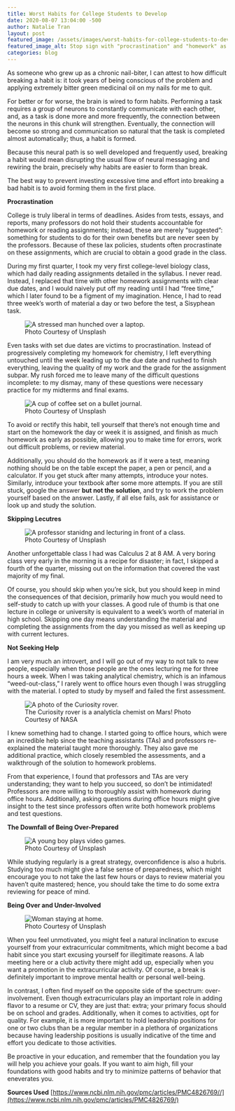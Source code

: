 ```yaml
---
title: Worst Habits for College Students to Develop 
date: 2020-08-07 13:04:00 -500
author: Natalie Tran
layout: post
featured_image: /assets/images/worst-habits-for-college-students-to-develop/image_0.jpg
featured_image_alt: Stop sign with "procrastination" and "homework" as street names.
categories: blog
---
```

As someone who grew up as a chronic nail-biter, I can attest to how difficult breaking a habit is: it took years of being conscious of the problem and applying extremely bitter green medicinal oil on my nails for me to quit. 

For better or for worse, the brain is wired to form habits. Performing a task requires a group of neurons to constantly communicate with each other, and, as a task is done more and more frequently, the connection between the neurons in this chunk will strengthen. Eventually, the connection will become so strong and communication so natural that the task is completed almost automatically; thus, a habit is formed. 

Because this neural path is so well developed and frequently used, breaking a habit would mean disrupting the usual flow of neural messaging and rewiring the brain, precisely why habits are easier to form than break. 

The best way to prevent investing excessive time and effort into breaking a bad habit is to avoid forming them in the first place.  

**Procrastination**

College is truly liberal in terms of deadlines. Asides from tests, essays, and reports, many professors do not hold their students accountable for homework or reading assignments; instead, these are merely “suggested”: something for students to do for their own benefits but are never seen by the professors. Because of these lax policies, students often procrastinate on these assignments, which are crucial to obtain a good grade in the class. 

During my first quarter, I took my very first college-level biology class, which had daily reading assignments detailed in the syllabus. I never read. Instead, I replaced that time with other homework assignments with clear due dates, and I would naively put off my reading until I had “free time,” which I later found to be a figment of my imagination. Hence, I had to read three week’s worth of material a day or two before the test, a Sisyphean task.

<figure class="figure">
<img
src="/assets/images/worst-habits-for-college-students-to-develop/image_1.jpg" 
alt="A stressed man hunched over a laptop." class="mx-auto 
mt-5 mb-2 d-block w-75" />
	<figcaption class="figure-caption text-center mb-5">Photo Courtesy of Unsplash</figcaption>
</figure>

Even tasks with set due dates are victims to procrastination. Instead of progressively completing my homework for chemistry, I left everything untouched until the week leading up to the due date and rushed to finish everything, leaving the quality of my work and the grade for the assignment subpar. My rush forced me to leave many of the difficult questions incomplete: to my dismay, many of these questions were necessary practice for my midterms and final exams. 

<figure class="figure">
<img
src="/assets/images/worst-habits-for-college-students-to-develop/image_2.jpg" 
alt="A cup of coffee set on a bullet journal." class="mx-auto 
mt-5 mb-2 d-block w-75" />
	<figcaption class="figure-caption text-center mb-5">Photo Courtesy of Unsplash</figcaption>
</figure>

To avoid or rectify this habit, tell yourself that there’s not enough time and start on the homework the day or week it is assigned, and finish as much homework as early as possible, allowing you to make time for errors, work out difficult problems, or review material. 

Additionally, you should do the homework as if it were a test, meaning nothing should be on the table except the paper, a pen or pencil, and a calculator. If you get stuck after many attempts, introduce your notes. Similarly, introduce your textbook after some more attempts. If you are still stuck, google the answer **but not the solution**, and try to work the problem yourself based on the answer. Lastly, if all else fails, ask for assistance or look up and study the solution. 

**Skipping Lecutres**

<figure class="figure">
<img
src="/assets/images/worst-habits-for-college-students-to-develop/image_3.jpg" 
alt="A professor stanidng and lecturing in front of a class." class="mx-auto 
mt-5 mb-2 d-block w-75" />
	<figcaption class="figure-caption text-center mb-5">Photo Courtesy of Unsplash</figcaption>
</figure>

Another unforgettable class I had was Calculus 2 at 8 AM. A very boring class very early in the morning is a recipe for disaster; in fact, I skipped a fourth of the quarter, missing out on the information that covered the vast majority of my final.
  
Of course, you should skip when you’re sick, but you should keep in mind the consequences of that decision, primarily how much you would need to self-study to catch up with your classes. A good rule of thumb is that one lecture in college or university is equivalent to a week’s worth of material in high school. Skipping one day means understanding the material and completing the assignments from the day you missed as well as keeping up with current lectures. 

**Not Seeking Help**

I am very much an introvert, and I will go out of my way to not talk to new people, especially when those people are the ones lecturing me for three hours a week. When I was taking analytical chemistry, which is an infamous “weed-out-class,” I rarely went to office hours even though I was struggling with the material. I opted to study by myself and failed the first assessment. 

<figure class="figure">
<img
src="/assets/images/worst-habits-for-college-students-to-develop/image_4.jpg" 
alt="A photo of the Curiosity rover." class="mx-auto 
mt-5 mb-2 d-block w-75" />
	<figcaption class="figure-caption text-center mb-5">The Curiosity rover is a analyticla chemist on Mars! Photo Courtesy of NASA</figcaption>
</figure>

I knew something had to change. I started going to office hours, which were an incredible help since the teaching assistants (TAs) and professors re-explained the material taught more thoroughly. They also gave me additional practice, which closely resembled the assessments, and a walkthrough of the solution to homework problems. 

From that experience, I found that professors and TAs are very understanding; they want to help you succeed, so don’t be intimidated! Professors are more willing to thoroughly assist with homework during office hours. Additionally, asking questions during office hours might give insight to the test since professors often write both homework problems and test questions.

**The Downfall of Being Over-Prepared**

<figure class="figure">
<img
src="/assets/images/worst-habits-for-college-students-to-develop/image_5.jpg" 
alt="A young boy plays video games." class="mx-auto 
mt-5 mb-2 d-block w-75" />
	<figcaption class="figure-caption text-center mb-5"> Photo Courtesy of Unsplash</figcaption>
</figure>

While studying regularly is a great strategy, overconfidence is also a hubris. Studying too much might give a false sense of preparedness, which might encourage you to not take the last few hours or days to review material you haven’t quite mastered; hence, you should take the time to do some extra reviewing for peace of mind. 

**Being Over and Under-Involved**

<figure class="figure">
<img
src="/assets/images/worst-habits-for-college-students-to-develop/image_6.jpg" 
alt="Woman staying at home." class="mx-auto 
mt-5 mb-2 d-block w-75" />
	<figcaption class="figure-caption text-center mb-5"> Photo Courtesy of Unsplash</figcaption>
</figure>

When you feel unmotivated, you might feel a natural inclination to excuse yourself from your extracurricular commitments, which might become a bad habit since you start excusing yourself for illegitimate reasons. A lab meeting here or a club activity there might add up, especially when you want a promotion in the extracurricular activity. Of course, a break is definitely important to improve mental health or personal well-being.

In contrast, I often find myself on the opposite side of the spectrum: over-involvement. Even though extracurriculars play an important role in adding flavor to a resume or CV, they are just that: extra; your primary focus should be on school and grades. Additionally, when it comes to activities, opt for quality. For example, it is more important to hold leadership positions for one or two clubs than be a regular member in a plethora of organizations because having leadership positions is usually indicative of the time and effort you dedicate to those activities. 

Be proactive in your education, and remember that the foundation you lay will help you achieve your goals. If you want to aim high, fill your foundations with good habits and try to minimize patterns of behavior that eneverates you. 

**Sources Used**
[https://www.ncbi.nlm.nih.gov/pmc/articles/PMC4826769//](https://www.ncbi.nlm.nih.gov/pmc/articles/PMC4826769/)